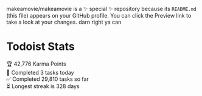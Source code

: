 makeamovie/makeamovie is a ✨ special ✨ repository because its `README.md` (this file) appears on your GitHub profile.
You can click the Preview link to take a look at your changes. darn right ya can

# Todoist Stats

<!-- TODO-IST:START -->
🏆  42,776 Karma Points           
🌸  Completed 3 tasks today           
✅  Completed 29,810 tasks so far           
⏳  Longest streak is 328 days
<!-- TODO-IST:END -->